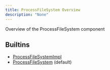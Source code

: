 ```yaml
---
title: ProcessFileSystem Overview
description: "None"
---
```

Overview of the ProcessFileSystem component
## Builtins
* [ProcessFileSystemImpl](/docs/components/processfilesystem/processfilesystemimpl/)
* [ProcessFileSystem](/docs/components/processfilesystem/processfilesystem/) (default)